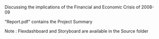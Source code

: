 Discussing the implications of the Financial and Economic Crisis of 2008-09

"Report.pdf" contains the Project Summary

Note : Flexdashboard and Storyboard are available in the Source folder
